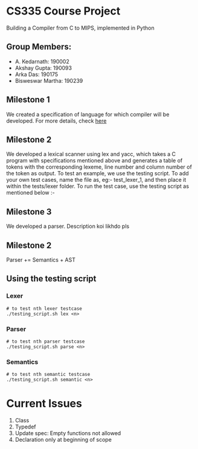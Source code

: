 ﻿# CS335 Course Project

Building a Compiler from C to MIPS, implemented in Python

## Group Members:

- A. Kedarnath: 190002
- Akshay Gupta: 190093
- Arka Das: 190175
- Bisweswar Martha: 190239

## Milestone 1

We created a specification of language for which compiler will be developed. For more details, check [here](./docs/manual.pdf)

## Milestone 2

We developed a lexical scanner using lex and yacc, which takes a C program with specifications mentioned above and generates a table of tokens with the corresponding lexeme, line number and column number of the token as output. To test an example, we use the testing script. To add your own test cases, name the file as, eg:- test_lexer_1, and then place it within the tests/lexer folder. To run the test case, use the testing script as mentioned below :-

## Milestone 3

We developed a parser. Description koi likhdo pls

## Milestone 2

Parser += Semantics + AST

## Using the testing script

### Lexer

```
# to test nth lexer testcase
./testing_script.sh lex <n>
```

### Parser

```
# to test nth parser testcase
./testing_script.sh parse <n>
```

### Semantics

```
# to test nth semantic testcase
./testing_script.sh semantic <n>
```

# Current Issues

1. Class
2. Typedef
3. Update spec: Empty functions not allowed
4. Declaration only at beginning of scope
